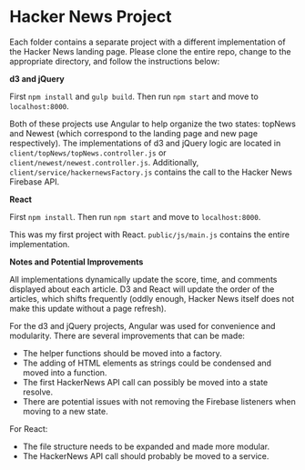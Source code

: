 # Hacker News Project

Each folder contains a separate project with a different implementation of the Hacker News landing page. Please clone the entire repo, change to the appropriate directory, and follow the instructions below:

**d3 and jQuery**

First `npm install` and `gulp build`. Then run `npm start` and move to `localhost:8000`.

Both of these projects use Angular to help organize the two states: topNews and Newest (which correspond to the landing page and new page respectively). The implementations of d3 and jQuery logic are located in `client/topNews/topNews.controller.js` or `client/newest/newest.controller.js`. Additionally, `client/service/hackernewsFactory.js` contains the call to the Hacker News Firebase API.

**React**

First `npm install`. Then run `npm start` and move to `localhost:8000`.

This was my first project with React. `public/js/main.js` contains the entire implementation.


**Notes and Potential Improvements**

All implementations dynamically update the score, time, and comments displayed about each article. D3 and React will update the order of the articles, which shifts frequently (oddly enough, Hacker News itself does not make this update without a page refresh). 

For the d3 and jQuery projects, Angular was used for convenience and modularity. There are several improvements that can be made:
  - The helper functions should be moved into a factory.
  - The adding of HTML elements as strings could be condensed and moved into a function.
  - The first HackerNews API call can possibly be moved into a state resolve.
  - There are potential issues with not removing the Firebase listeners when moving to a new state.

For React:
  - The file structure needs to be expanded and made more modular.
  - The HackerNews API call should probably be moved to a service.
